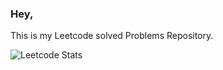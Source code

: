### Hey,
This is my Leetcode solved Problems Repository.


![Leetcode Stats](https://leetcard.jacoblin.cool/Shayan___)
